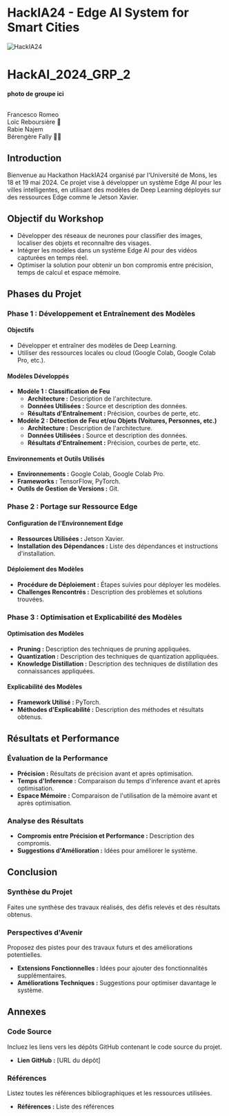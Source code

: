 # HackIA24 - Edge AI System for Smart Cities

![HackIA24](https://github.com/loicreboursiere/HackAI_2024_GRP_2/assets/170175731/b42a54a4-1f99-4fb1-ace2-ce26acee932c)


# HackAI_2024_GRP_2

**photo de groupe ici**

<br>Francesco Romeo
<br>Loïc Reboursière :bearded_person:
<br>Rabie Najem 
<br>Bérengère Fally 👱‍♀️


## Introduction
Bienvenue au Hackathon HackIA24 organisé par l'Université de Mons, les 18 et 19 mai 2024. Ce projet vise à développer un système Edge AI pour les villes intelligentes, en utilisant des modèles de Deep Learning déployés sur des ressources Edge comme le Jetson Xavier.

## Objectif du Workshop
- Développer des réseaux de neurones pour classifier des images, localiser des objets et reconnaître des visages.
- Intégrer les modèles dans un système Edge AI pour des vidéos capturées en temps réel.
- Optimiser la solution pour obtenir un bon compromis entre précision, temps de calcul et espace mémoire.

## Phases du Projet

### Phase 1 : Développement et Entraînement des Modèles
#### Objectifs
- Développer et entraîner des modèles de Deep Learning.
- Utiliser des ressources locales ou cloud (Google Colab, Google Colab Pro, etc.).

#### Modèles Développés
- **Modèle 1 : Classification de Feu**
  - **Architecture :** Description de l'architecture.
  - **Données Utilisées :** Source et description des données.
  - **Résultats d'Entraînement :** Précision, courbes de perte, etc.
- **Modèle 2 : Détection de Feu et/ou Objets (Voitures, Personnes, etc.)**
  - **Architecture :** Description de l'architecture.
  - **Données Utilisées :** Source et description des données.
  - **Résultats d'Entraînement :** Précision, courbes de perte, etc.

#### Environnements et Outils Utilisés
- **Environnements :** Google Colab, Google Colab Pro.
- **Frameworks :** TensorFlow, PyTorch.
- **Outils de Gestion de Versions :** Git.

### Phase 2 : Portage sur Ressource Edge
#### Configuration de l'Environnement Edge
- **Ressources Utilisées :** Jetson Xavier.
- **Installation des Dépendances :** Liste des dépendances et instructions d'installation.

#### Déploiement des Modèles
- **Procédure de Déploiement :** Étapes suivies pour déployer les modèles.
- **Challenges Rencontrés :** Description des problèmes et solutions trouvées.

### Phase 3 : Optimisation et Explicabilité des Modèles
#### Optimisation des Modèles
- **Pruning :** Description des techniques de pruning appliquées.
- **Quantization :** Description des techniques de quantization appliquées.
- **Knowledge Distillation :** Description des techniques de distillation des connaissances appliquées.

#### Explicabilité des Modèles
- **Framework Utilisé :** PyTorch.
- **Méthodes d'Explicabilité :** Description des méthodes et résultats obtenus.

## Résultats et Performance
### Évaluation de la Performance
- **Précision :** Résultats de précision avant et après optimisation.
- **Temps d'Inference :** Comparaison du temps d'inference avant et après optimisation.
- **Espace Mémoire :** Comparaison de l'utilisation de la mémoire avant et après optimisation.

### Analyse des Résultats
- **Compromis entre Précision et Performance :** Description des compromis.
- **Suggestions d'Amélioration :** Idées pour améliorer le système.

## Conclusion
### Synthèse du Projet
Faites une synthèse des travaux réalisés, des défis relevés et des résultats obtenus.

### Perspectives d'Avenir
Proposez des pistes pour des travaux futurs et des améliorations potentielles.
- **Extensions Fonctionnelles :** Idées pour ajouter des fonctionnalités supplémentaires.
- **Améliorations Techniques :** Suggestions pour optimiser davantage le système.

## Annexes
### Code Source
Incluez les liens vers les dépôts GitHub contenant le code source du projet.
- **Lien GitHub :** [URL du dépôt]

### Références
Listez toutes les références bibliographiques et les ressources utilisées.
- **Références :** Liste des références


